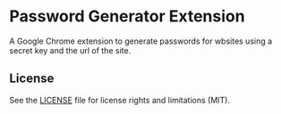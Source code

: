 # Password Generator Extension
A Google Chrome extension to generate passwords for wbsites using a secret key and the url of the site.

## License

See the [LICENSE](LICENSE.md) file for license rights and limitations (MIT).